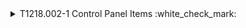 <details>
<summary>T1218.002-1 Control Panel Items :white_check_mark:
</summary>
  <b>Splunk</b> <b>[Sigma](https://github.com/SigmaHQ/sigma/blob/dd7576e4b34058061769941b51ff3e8f3e19d68b/rules/windows/process_creation/proc_creation_win_control_panel_item.yml)</b>
<pre>$ index=win_* sourcetype="XmlWinEventLog:microsoft-windows-sysmon/Operational" EventCode=1 AND (((CommandLine="*.cpl" AND  NOT ((CommandLine="*\\System32\\*" OR CommandLine="*%System%*"))) AND  NOT (CommandLine="*regsvr32 *" AND CommandLine="* /s *" AND CommandLine="*igfxCPL.cpl*")) OR (Image="*\\reg.exe" AND CommandLine="*add*" AND (CommandLine="*CurrentVersion\\Control Panel\\CPLs*"))) 
</pre>
</details>
